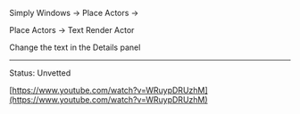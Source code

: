 
Simply Windows -> Place Actors -> 

Place Actors -> Text Render Actor

Change the text in the Details panel


---




Status: Unvetted

[https://www.youtube.com/watch?v=WRuypDRUzhM](https://www.youtube.com/watch?v=WRuypDRUzhM)